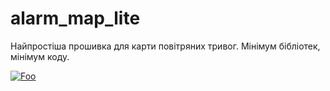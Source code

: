 # alarm_map_lite
Найпростіша прошивка для карти повітряних тривог. Мінімум бібліотек, мінімум коду.

[![Foo](https://img.shields.io/badge/ПІДПИСАТИСЯ-НА%20ОНОВЛЕННЯ-brightgreen.svg?style=social&logo=telegram&color=blue)](https://t.me/alarm_map)
